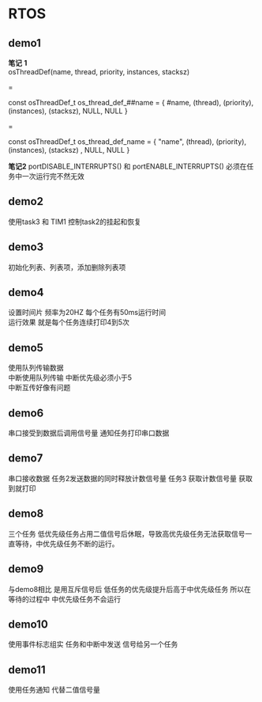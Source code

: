 # RTOS

## demo1

**笔记**
**1**  
osThreadDef(name, thread, priority, instances, stacksz)

=  

const osThreadDef_t os_thread_def_##name = { #name, (thread), (priority), (instances), (stacksz), NULL, NULL }  

=  

const osThreadDef_t os_thread_def_name = { "name", (thread), (priority), (instances), (stacksz) , NULL, NULL }  

**笔记2**
portDISABLE_INTERRUPTS() 和 portENABLE_INTERRUPTS() 必须在任务中一次运行完不然无效

## demo2

使用task3 和 TIM1 控制task2的挂起和恢复  

## demo3

初始化列表、列表项，添加删除列表项

## demo4

设置时间片 频率为20HZ 每个任务有50ms运行时间  
运行效果 就是每个任务连续打印4到5次

## demo5

使用队列传输数据  
中断使用队列传输 中断优先级必须小于5  
中断互传好像有问题  

## demo6

串口接受到数据后调用信号量 通知任务打印串口数据  

## demo7

串口接收数据 任务2发送数据的同时释放计数信号量
任务3 获取计数信号量 获取到就打印  

## demo8

三个任务 低优先级任务占用二值信号后休眠，导致高优先级任务无法获取信号一直等待，中优先级任务不断的运行。


## demo9

与demo8相比 是用互斥信号后 低任务的优先级提升后高于中优先级任务 所以在等待的过程中 中优先级任务不会运行


## demo10

使用事件标志组实 任务和中断中发送 信号给另一个任务

## demo11

使用任务通知 代替二值信号量